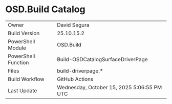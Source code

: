 ﻿# OSD.Build Catalog

| | |
|-|-|
| Owner | David Segura |
| Build Version | 25.10.15.2 |
| PowerShell Module | OSD.Build |
| PowerShell Function | Build-OSDCatalogSurfaceDriverPage |
| Files | build-driverpage.* |
| Build Workflow | GitHub Actions |
| Last Update | Wednesday, October 15, 2025 5:06:55 PM UTC |
